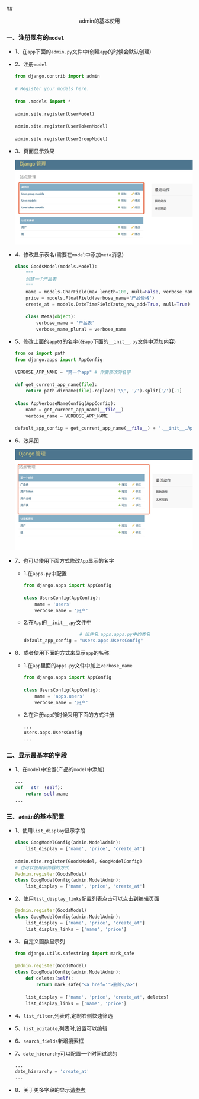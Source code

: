 ##<center>admin的基本使用</center>

### 一、注册现有的`model`
* 1、在`app`下面的`admin.py`文件中(创建`app`的时候会默认创建)
* 2、注册`model`

  ```py
  from django.contrib import admin

  # Register your models here.

  from .models import *

  admin.site.register(UserModel)

  admin.site.register(UserTokenModel)

  admin.site.register(UserGroupModel)
  ```

* 3、页面显示效果

  ![图片](./source/images/注册app.jpg)

* 4、修改显示表名(需要在`model`中添加`meta`消息)

  ```py
  class GoodsModel(models.Model):
      """
      创建一个产品表
      """
      name = models.CharField(max_length=100, null=False, verbose_name='产品名称')
      price = models.FloatField(verbose_name='产品价格')
      create_at = models.DateTimeField(auto_now_add=True, null=True)

      class Meta(object):
          verbose_name = '产品表'
          verbose_name_plural = verbose_name
  ```

* 5、修改上面的`app01`的名字(在`app`下面的`__init__.py`文件中添加内容)

  ```py
  from os import path
  from django.apps import AppConfig

  VERBOSE_APP_NAME = "第一个app" # 你要修改的名字

  def get_current_app_name(file):
      return path.dirname(file).replace('\\', '/').split('/')[-1]

  class AppVerboseNameConfig(AppConfig):
      name = get_current_app_name(__file__)
      verbose_name = VERBOSE_APP_NAME

  default_app_config = get_current_app_name(__file__) + '.__init__.AppVerboseNameConfig'
  ```

* 6、效果图

  ![修改后样式](./source/images/修改后的app显示.jpg)

* 7、也可以使用下面方式修改`App`显示的名字

  * 1.在`apps.py`中配置

    ```py
    from django.apps import AppConfig

    class UsersConfig(AppConfig):
        name = 'users'
        verbose_name = '用户'
    ```

  * 2.在`App`的`__init__.py`文件中

    ```py
                         # 组件名.apps.apps.py中的类名
    default_app_config = "users.apps.UsersConfig"
    ```

* 8、或者使用下面的方式来显示`app`的名称
  * 1.在`app`里面的`apps.py`文件中加上`verbose_name`

    ```py
    from django.apps import AppConfig

    class UsersConfig(AppConfig):
        name = 'apps.users'
        verbose_name = '用户'
    ```
  * 2.在注册`app`的时候采用下面的方式注册

    ```py
    ...
    users.apps.UsersConfig
    ...
    ```

### 二、显示最基本的字段

* 1、在`model`中设置(产品的`model`中添加)

  ```py
  ...
  def __str__(self):
      return self.name
  ...
  ```

### 三、`admin`的基本配置

* 1、使用`list_display`显示字段

  ```py
  class GoogModelConfig(admin.ModelAdmin):
      list_display = ['name', 'price', 'create_at']

  admin.site.register(GoodsModel, GoogModelConfig)
  # 也可以使用装饰器的方式
  @admin.register(GoodsModel)
  class GoogModelConfig(admin.ModelAdmin):
      list_display = ['name', 'price', 'create_at']
  ```

* 2、使用`list_display_links`配置列表点击可以点击到编辑页面

  ```py
  @admin.register(GoodsModel)
  class GoogModelConfig(admin.ModelAdmin):
      list_display = ['name', 'price', 'create_at']
      list_display_links = ['name', 'price']
  ```

* 3、自定义函数显示列

  ```py
  from django.utils.safestring import mark_safe

  @admin.register(GoodsModel)
  class GoogModelConfig(admin.ModelAdmin):
      def deletes(self):
          return mark_safe("<a href=''>删除</a>")

      list_display = ['name', 'price', 'create_at', deletes]
      list_display_links = ['name', 'price']
  ```

* 4、`list_filter`,列表时,定制右侧快速筛选
* 5、`list_editable`,列表时,设置可以编辑
* 6、`search_fields`新增搜索框
* 7、`date_hierarchy`可以配置一个时间过滤的

  ```py
  ...
  date_hierarchy = 'create_at'
  ...
  ```

* 8、关于更多字段的显示[请参考](http://www.cnblogs.com/yuanchenqi/articles/8323452.html)
